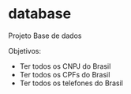 # database

Projeto Base de dados

Objetivos:
- Ter todos os CNPJ do Brasil
- Ter todos os CPFs do Brasil
- Ter todos os telefones do Brasil
